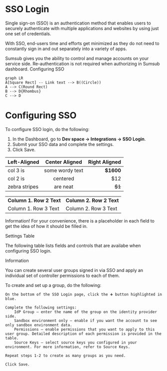 # SSO Login

Single sign-on (SSO) is an authentication method that enables users to securely authenticate with multiple applications and websites by using just one set of credentials.

With SSO, end-users time and efforts get minimized as they do not need to constantly sign in and out separately into a variety of apps.

Sumsub gives you the ability to control and manage accounts on your service side. Re-authentication is not required when authorizing in Sumsub dashboard.
Configuring SSO

```mermaid
graph LR
A[Square Rect] -- Link text --> B((Circle))
A --> C(Round Rect)
B --> D{Rhombus}
C --> D
```

# Configuring SSO

To configure SSO login, do the following:

1. In the Dashboard, go to **Dev space → Integrations → SSO Login**.
2. Submit your SSO data and complete the settings.
3. Click Save.

| Left-Aligned  | Center Aligned  | Right Aligned |
|:------------- |:---------------:| -------------:|
| col 3 is      | some wordy text |     **$1600** |
| col 2 is      | centered        |         $12   |
| zebra stripes | are neat        |        ~~$1~~ |

<table>
    <tr>
        <td><b>Column 1. Row 2 Text</b></td>
        <td><b>Column 2. Row 2 Text</b></td>
    </tr>
    <tr>
        <td>Column 1. Row 3 Text</td>
        <td>Column 2. Row 3 Text</td>
    </tr>
</table>
Information!
For your convenience, there is a placeholder in each field to get the idea of how it should be filled in.

Settings Table

The following table lists fields and controls that are availabe when configuring SSO login.

Information




You can create several user groups signed in via SSO and apply an individual set of controller permissions to each of them.

To create and set up a group, do the following:

    On the bottom of the SSO Login page, click the ➕ button highlighted in blue.

    Complete the following settings:
        IdP Group — enter the name of the group on the identity provider side.
        Sandbox environment only — enable if you want the account to see only sandbox environment data.
        Permissions — enable permissions that you want to apply to this user group. Detailed description of each permission is provided in the table.
        Source Keys — select source keys you configured in your environment. For more information, refer to Source Keys.

    Repeat steps 1-2 to create as many groups as you need.

    Click Save.
